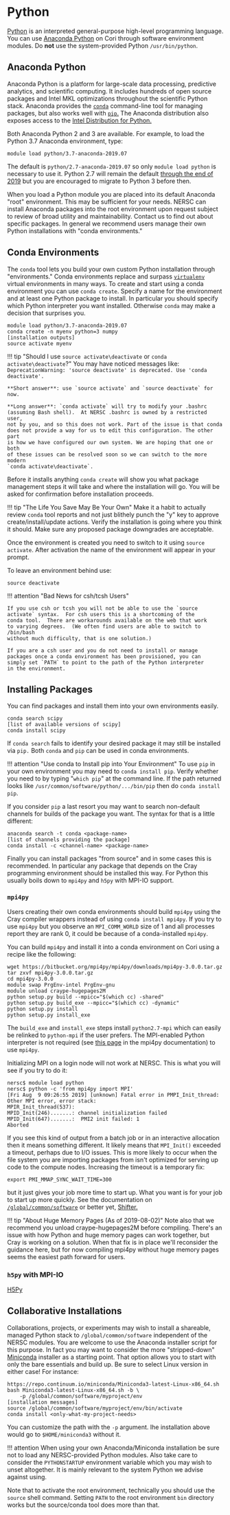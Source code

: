 # Python

[Python](https://www.python.org/about/) is an interpreted
general-purpose high-level programming language.  You can
use [Anaconda Python](https://docs.anaconda.com/anaconda/) on Cori
through software environment modules.  Do **not** use the
system-provided Python `/usr/bin/python`.

## Anaconda Python

Anaconda Python is a platform for large-scale data processing,
predictive analytics, and scientific computing.  It includes hundreds
of open source packages and Intel MKL optimizations throughout the
scientific Python stack.  Anaconda provides
the [`conda`](https://conda.io/)
command-line tool for managing packages, but also works well
with [`pip`.](https://pip.pypa.io/en/stable/user_guide/) The Anaconda
distribution also exposes access to
the
[Intel Distribution for Python.](https://software.intel.com/en-us/distribution-for-python/get-started)

Both Anaconda Python 2 and 3 are available.  For example, to load the
Python 3.7 Anaconda environment, type:

    module load python/3.7-anaconda-2019.07

The default is `python/2.7-anaconda-2019.07` so only `module load python`
is necessary to use it. Python 2.7 will remain
the
default
[through the end of 2019](https://github.com/python/devguide/pull/344)
but you are encouraged to migrate to Python 3 before then.

When you load a Python module you are placed into its default Anaconda
"root" environment.  This may be sufficient for your needs.  NERSC can
install Anaconda packages into the root environment upon request
subject to review of broad utility and maintainability.  Contact us to
find out about specific packages.  In general we recommend users
manage their own Python installations with "conda environments."

## Conda Environments

The `conda` tool lets you build your own custom Python installation
through "environments."  Conda environments replace and
surpass
[`virtualenv`](https://virtualenv.pypa.io/en/stable/userguide/)
virtual environments in many ways.  To create and start using a conda
environment you can use `conda create`.  Specify a name for the
environment and at least one Python package to install.  In particular
you should specify which Python interpreter you want installed.
Otherwise `conda` may make a decision that surprises you.

    module load python/3.7-anaconda-2019.07
    conda create -n myenv python=3 numpy
    [installation outputs]
    source activate myenv

!!! tip "Should I use `source activate\deactivate` or `conda activate\deactivate`?"
    You may have noticed messages like:
    `DeprecationWarning: 'source deactivate' is deprecated. Use 'conda deactivate'.`

    **Short answer**: use `source activate` and `source deactivate` for now.

    **Long answer**: `conda activate` will try to modify your .bashrc
    (assuming Bash shell).  At NERSC .bashrc is owned by a restricted user,
    not by you, and so this does not work. Part of the issue is that conda
    does not provide a way for us to edit this configuration. The other part
    is how we have configured our own system. We are hoping that one or both
    of these issues can be resolved soon so we can switch to the more modern
    `conda activate\deactivate`.

Before it installs anything `conda create` will show you what package
management steps it will take and where the installation will go.  You
will be asked for confirmation before installation proceeds.

!!! tip "The Life You Save May Be Your Own"
    Make it a habit to actually review `conda` tool reports and not just
    blithely punch the "y" key to approve create/install/update actions.
    Verify the installation is going where you think it should.  Make
    sure any proposed package downgrades are acceptable.

Once the environment is created you need to switch to it using `source
activate`.  After activation the name of the environment will appear
in your prompt.

To leave an environment behind use:

    source deactivate

!!! attention "Bad News for csh/tcsh Users"

    If you use csh or tcsh you will not be able to use the `source
    activate` syntax.  For csh users this is a shortcoming of the
    conda tool.  There are workarounds available on the web that work
    to varying degrees.  (We often find users are able to switch to /bin/bash
    without much difficulty, that is one solution.)

    If you are a csh user and you do not need to install or manage
    packages once a conda environment has been provisioned, you can
    simply set `PATH` to point to the path of the Python interpreter
    in the environment.

## Installing Packages

You can find packages and install them into your own environments
easily.

    conda search scipy
    [list of available versions of scipy]
    conda install scipy

If `conda search` fails to identify your desired package it may still
be installed via `pip.` Both `conda` and `pip` can be used in conda
environments.

!!! attention "Use conda to Install pip into Your Environment"
    To use `pip` in your own environment you may need to `conda install
    pip`.  Verify whether you need to by typing "`which pip`" at the
    command line.  If the path returned looks like
    `/usr/common/software/python/.../bin/pip` then do `conda install
    pip`.

If you consider `pip` a last resort you may want to search non-default
channels for builds of the package you want.  The syntax for that is a
little different:

    anaconda search -t conda <package-name>
    [list of channels providing the package]
    conda install -c <channel-name> <package-name>

Finally you can install packages "from source" and in some cases this
is recommended.  In particular any package that depends on the Cray
programming environment should be installed this way.  For Python this
usually boils down to `mpi4py` and `h5py` with MPI-IO support.

### `mpi4py`

Users creating their own conda environments should build `mpi4py`
using the Cray compiler wrappers instead of using `conda install
mpi4py`.  If you try to use `mpi4py` but you observe an
`MPI_COMM_WORLD` size of 1 and all processes report they are rank 0,
it could be because of a conda-installed `mpi4py`.

You can build `mpi4py` and install it into a conda environment on Cori
using a recipe like the following:

    wget https://bitbucket.org/mpi4py/mpi4py/downloads/mpi4py-3.0.0.tar.gz
    tar zxvf mpi4py-3.0.0.tar.gz
    cd mpi4py-3.0.0
    module swap PrgEnv-intel PrgEnv-gnu
    module unload craype-hugepages2M
    python setup.py build --mpicc="$(which cc) -shared"
    python setup.py build_exe --mpicc="$(which cc) -dynamic"
    python setup.py install
    python setup.py install_exe

The `build_exe` and `install_exe` steps install `python2.7-mpi` which
can easily be relinked to `python-mpi` if the user prefers.  The
MPI-enabled Python interpreter is not required
(see
[this page](https://mpi4py.readthedocs.io/en/stable/appendix.html#mpi-enabled-python-interpreter) in
the mpi4py documentation) to use `mpi4py`.

Initializing MPI on a login node will not work at NERSC.  This is what you will
see if you try to do it:

    nersc$ module load python
    nersc$ python -c 'from mpi4py import MPI'
    [Fri Aug  9 09:26:55 2019] [unknown] Fatal error in PMPI_Init_thread: Other MPI error, error stack:
    MPIR_Init_thread(537):
    MPID_Init(246).......: channel initialization failed
    MPID_Init(647).......:  PMI2 init failed: 1
    Aborted

If you see this kind of output from a batch job or in an interactive allocation
then it means something different.  It likely means that `MPI_Init()` exceeded
a timeout, perhaps due to I/O issues.  This is more likely to occur when the
file system you are importing packages from isn't optimized for serving up code
to the compute nodes.  Increasing the timeout is a temporary fix:

    export PMI_MMAP_SYNC_WAIT_TIME=300

but it just gives your job more time to start up.  What you want is for your
job to start up more quickly.  See the documentation on
[`/global/common/software`](../../../../filesystems/global-common)
or better yet,
[Shifter.](../../shifter/overview.md)

!!! tip "About Huge Memory Pages (As of 2019-08-02)"
    Note also that we recommend you unload craype-hugepages2M before
    compiling.  There's an issue with how Python and huge memory pages
    can work together, but Cray is working on a solution.  When that fix
    is in place we'll reconsider the guidance here, but for now
    compiling mpi4py without huge memory pages seems the easiest path
    forward for users.

### `h5py` with MPI-IO

[H5Py](../../libraries/hdf5/h5py.md)

## Collaborative Installations

Collaborations, projects, or experiments may wish to install a
shareable, managed Python stack to `/global/common/software`
independent of the NERSC modules. You are welcome to use the Anaconda
installer script for this purpose. In fact you may want to consider
the more "stripped-down" [Miniconda](https://conda.io/miniconda.html)
installer as a starting point. That option allows you to start with
only the bare essentials and build up. Be sure to select Linux
version in either case! For instance:

    https://repo.continuum.io/miniconda/Miniconda3-latest-Linux-x86_64.sh
    bash Miniconda3-latest-Linux-x86_64.sh -b \
        -p /global/common/software/myproject/env
    [installation messages]
    source /global/common/software/myproject/env/bin/activate
    conda install <only-what-my-project-needs>

You can customize the path with the `-p` argument.  Ihe installation
above would go to `$HOME/miniconda3` without it.

!!! attention
    When using your own Anaconda/Miniconda installation be sure not to
    load any NERSC-provided Python modules.  Also take care to
    consider the `PYTHONSTARTUP` environment variable which you may
    wish to unset altogether.  It is mainly relevant to the system
    Python we advise against using.

Note that to activate the root environment, technically you should use
the `source` shell command.  Setting `PATH` to the root environment
`bin` directory works but the source/conda tool does more than that.
